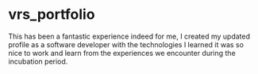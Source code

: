 # vrs_portfolio

This has been a fantastic experience indeed for me, I created my updated profile as a software developer with the technologies I learned it was so nice to work and learn from the experiences we encounter during the incubation period.
